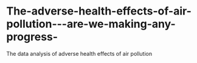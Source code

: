 # The-adverse-health-effects-of-air-pollution---are-we-making-any-progress-
The data analysis of adverse health effects of air pollution 
